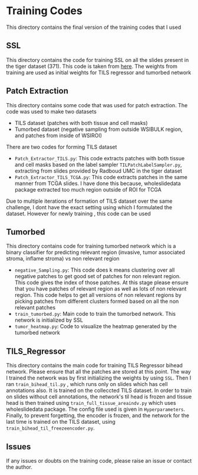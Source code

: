 # Training Codes
This directory contains the final version of the training codes that I used

## SSL
This directory contains the code for training SSL on all the slides present in the tiger dataset (371). This code is taken from [here](https://github.com/srinidhiPY/SSL_CR_Histo). The weights from training are used as initial weights for TILS regressor and tumorbed network

## Patch Extraction
This directory contains some code that was used for patch extraction. The code was used to make two datasets  
- TILS dataset (patches with both tissue and cell masks)
- Tumorbed dataset (negative sampling from outside WSIBULK region, and patches from inside of WSIROI)

There are two codes for forming TILS dataset
- `Patch_Extractor_TILS.py`: This code extracts patches with both tissue and cell masks based on the label sampler `TILPatchLabelSampler.py`, extracting from slides provided by Radboud UMC in the tiger dataset
- `Patch_Extractor_TILS_TCGA.py`: This code extracts patches in the same manner from TCGA slides. I have done this because, wholeslidedata package extracted too much region outside of ROI for TCGA

Due to multiple iterations of formation of TILS dataset over the same challenge, I dont have the exact setting using which I formulated the dataset. However for newly training , this code can be used

## Tumorbed
This directory contains code for training tumorbed network which is a binary classifier for predicting relevant region (invasive, tumor associated stroma, inflame stroma) vs non relevant region

- `negative_Sampling.py`: This code does k means clustering over all negative patches to get good set of patches for non relevant region. This code gives the index of those patches. At this stage please ensure that you have patches of relevant region as well as lots of non relevant region. This code helps to get all versions of non relevant regions by picking patches from different clusters formed based on all the non relevant patches
- `train_tumorbed.py`: Main code to train the tumorbed network. This network is initialized by SSL
- `tumor_heatmap.py`: Code to visualize the heatmap generated by the tumorbed network

## TILS_Regressor
This directory contains the main code for training TILS Regressor bihead network. Please ensure that all the patches are stored at this point.
The way I trained the network was by first initializing the weights by using `SSL`. Then I ran `train_bihead_til.py` , which runs only on slides which has cell annotations also. It is trained on the colleccted TILS dataset. In order to train on slides without cell annotations, the network's til head is frozen and tissue head is then trained using `train_full_tissue_areaindv.py` which uses wholeslidedata package. The config file used is given in `Hyperparameters`. Finally, to prevent forgetting, the encoder is frozen, and the network for the last time is trained on the TILS dataset, using `train_bihead_til_freezeencoder.py`.


## Issues
If any issues or doubts on the training code, please raise an issue or contact the author.
